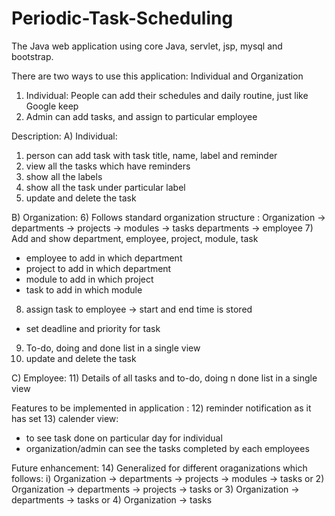 # Periodic-Task-Scheduling

The Java web application using core Java, servlet, jsp, mysql and bootstrap.

There are two ways to use this application: Individual and Organization
1) Individual: People can add their schedules and daily routine, just like Google keep
2) Admin can add tasks, and assign to particular employee

Description:
A) Individual:
1) person can add task with task title, name, label and reminder
2) view all the tasks which have reminders
3) show all the labels 
4) show all the task under particular label
5) update and delete the task

B) Organization:
6)  Follows standard organization structure : 
          Organization -> departments -> projects -> modules -> tasks
                          departments -> employee
7) Add and show department, employee, project, module, task
- employee to add in which department
- project to add in which department
- module to add in which project
- task to add in which module
8) assign task to employee -> start and end time is stored
- set deadline and priority for task
9) To-do, doing and done list in a single view
10) update and delete the task

C) Employee:
11) Details of all tasks and to-do, doing n done list in  a single view

Features to be implemented in application :
12) reminder notification as it has set
13) calender view:
- to see task done on particular day for individual 
- organization/admin can see the tasks completed by each employees

Future enhancement:
14) Generalized for different oraganizations which follows:
  i) Organization -> departments -> projects -> modules -> tasks or
  2) Organization -> departments -> projects -> tasks or
  3) Organization -> departments -> tasks or
  4) Organization -> tasks
